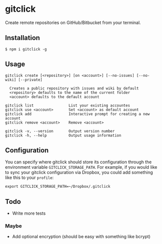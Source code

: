 # gitclick

Create remote repositories on GitHub/Bitbucket from your terminal.

## Installation

```
$ npm i gitclick -g
```

## Usage

```
gitclick create [<repository>] [on <account>] [--no-issues] [--no-wiki] [--private]

  Creates a public repository with issues and wiki by default
  <repository> defaults to the name of the current folder
  <account> defaults to the default account

gitclick list                List your existing accountes
gitclick use <account>       Set <account> as default account
gitclick add                 Interactive prompt for creating a new account
gitclick remove <account>    Remove <account>

gitclick -v, --version       Output version number
gitclick -h, --help          Output usage information
```

## Configuration

You can specify where gitclick should store its configuration through the environment variable `GITCLICK_STORAGE_PATH`. For example, if you would like to sync your gitclick configuration via Dropbox, you could add something like this to your `profile`:

```
export GITCLICK_STORAGE_PATH=~/Dropbox/.gitclick
```

## Todo

* Write more tests

### Maybe

* Add optional encryption (should be easy with something like bcrypt)